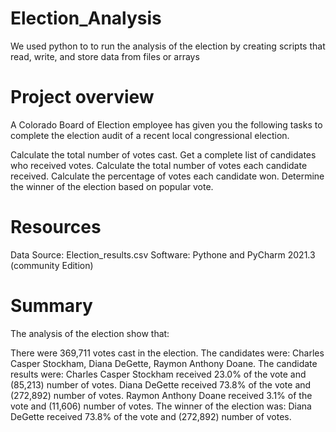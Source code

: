 # Election_Analysis
We used python to to run the analysis of the election  by creating scripts that read, write, and store data from files or arrays
# Project overview
A Colorado Board of Election employee has given you the following tasks to complete the election audit of a recent local congressional election.

Calculate the total number of votes cast.
Get a complete list of candidates who received votes.
Calculate the total number of votes each candidate received.
Calculate the percentage of votes each candidate won.
Determine the winner of the election based on popular vote.

# Resources
Data Source: Election_results.csv
Software: Pythone and PyCharm 2021.3 (community Edition)

# Summary
The analysis of the election show that:

There were 369,711 votes cast in the election.
The candidates were:
Charles Casper Stockham,
Diana DeGette,
Raymon Anthony Doane.
The candidate results were:
Charles Casper Stockham received 23.0% of the vote and (85,213) number of votes.
Diana DeGette received 73.8% of the vote and (272,892) number of votes.
Raymon Anthony Doane received 3.1% of the vote and (11,606) number of votes.
The winner of the election was:
Diana DeGette received 73.8% of the vote and (272,892) number of votes.
